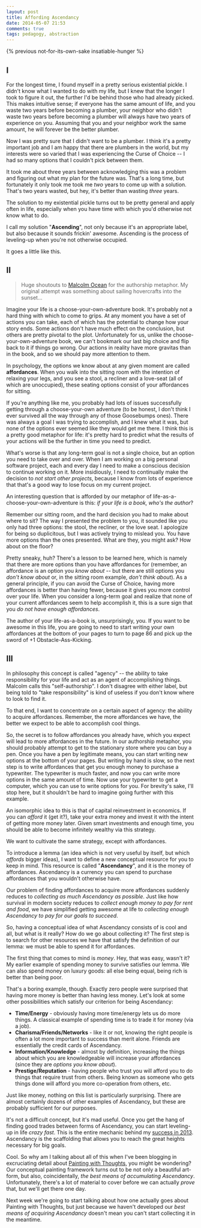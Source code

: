 ```yaml
---
layout: post
title: Affording Ascendancy
date: 2014-05-07 21:53
comments: true
tags: pedagogy, abstraction
---
```


{% previous not-for-its-own-sake insatiable-hunger %}

## I

For the longest time, I found myself in a pretty serious existential pickle.
I didn't know what I wanted to do with my life, but I knew that the longer
I took to figure it out, the further I'd be behind those who had already picked.
This makes intuitive sense; if everyone has the same amount of life, and you
waste two years before becoming a plumber, your neighbor who didn't waste two
years before becoming a plumber will always have two years of experience on you.
Assuming that you and your neighbor work the same amount, he will forever be the
better plumber.

Now I was pretty sure that I didn't want to be a plumber. I think it's a pretty
important job and I am happy that there are plumbers in the world, but my
interests were so varied that I was experiencing the Curse of Choice -- I had so
many options that I couldn't pick between them.

It took me about three years between acknowledging this was a problem and
figuring out what my plan for the future was. That's a long time, but
fortunately it only took me took me *two* years to come up with a solution.
That's two years wasted, but hey, it's better than wasting *three* years.

<!--more-->

The solution to my existential pickle turns out to be pretty general and apply
often in life, especially when you have time with which you'd otherwise not know
what to do.

I call my solution "**Ascending**", not only because it's an appropriate label,
but also because it sounds frickin' awesome. Ascending is the process of
leveling-up when you're not otherwise occupied.

It goes a little like this.



## II

> Huge shoutouts to [Malcolm Ocean][malcolm] for the authorship metaphor. My
> original attempt was something about sailing hovercrafts into the sunset...

Imagine your life is a choose-your-own-adventure book. It's probably not a hard
thing with which to come to grips. At any moment you have a set of actions you
can take, each of which has the potential to change how your story ends. Some
actions don't have much effect on the conclusion, but others are pretty pivotal
to the plot. Unfortunately for us, unlike the choose-your-own-adventure book, we
can't bookmark our last big choice and flip back to it if things go wrong. Our
actions in reality have more gravitas than in the book, and so we should pay
more attention to them.

In psychology, the options we know about at any given moment are called
**affordances**. When you walk into the sitting room with the intention of
relaxing your legs, and you see a stool, a recliner and a love-seat (all of
which are unoccupied), these seating options consist of your affordances for
sitting.

If you're anything like me, you probably had lots of issues successfully getting
through a choose-your-own adventure (to be honest, I don't think I ever survived
all the way through any of those Goosebumps ones). There was always a goal I was
trying to accomplish, and I knew what it was, but none of the options ever
seemed like they would get me there. I think this is a pretty good metaphor for
life: it's pretty hard to predict what the results of your actions will be the
further in time you need to predict.

What's worse is that any long-term goal is not a single choice, but an option
you need to take over and over. When I am working on a big personal software
project, each and every day I need to make a conscious decision to continue
working on it. More insidiously, I need to continually make the decision to *not
start other projects*, because I know from lots of experience that that's a good
way to lose focus on my current project.

An interesting question that is afforded by our metaphor of
life-as-a-choose-your-own-adventure is this: *if your life is a book, who's the
author*?

Remember our sitting room, and the hard decision you had to make about where to
sit? The way I presented the problem to you, it sounded like you only had three
options: the stool, the recliner, or the love seat. I apologize for being so
duplicitous, but I was actively trying to mislead you. You have more options
than the ones presented. What are they, you might ask? How about on the floor?

Pretty sneaky, huh? There's a lesson to be learned here, which is namely that
there are more options than you have affordances for (remember, an affordance is
an option you *know about* -- but there are still options you *don't know
about* or, in the sitting room example, *don't think about*). As a general
principle, if you can avoid the Curse of Choice, having more affordances is
better than having fewer, because it gives you more control over your life.
When you consider a long-term goal and realize that none of your current
affordances seem to help accomplish it, this is a sure sign that you *do not
have enough affordances*.

The author of your life-as-a-book is, unsurprisingly, you. If you want to be
awesome in this life, you are going to need to start writing your own
affordances at the bottom of your pages to turn to page 86 and pick up the sword
of +1 Obstacle-Ass-Kicking.

[malcolm]: http://malcolmocean.com/



## III

In philosophy this concept is called "agency" -- the ability to take
responsibility for your life and act as an agent of accomplishing things.
Malcolm calls this "self-authorship". I don't disagree with either label, but
being told to "take responsibility" is kind of useless if you don't know where
to look to find it.

To that end, I want to concentrate on a certain aspect of agency: the ability to
acquire affordances. Remember, the more affordances we have, the better we
expect to be able to accomplish cool things.

So, the secret is to follow affordances you already have, which you expect will
lead to more affordances in the future. In our authorship metaphor, you should
probably attempt to get to the stationary store where you can buy a pen. Once
you have a pen by legitimate means, you can start writing new options at the
bottom of your pages. But writing by hand is slow, so the next step is to write
affordances that get you enough money to purchase a typewriter. The typewriter
is much faster, and now you can write more options in the same amount of time.
Now use your typewriter to get a computer, which you can use to write options
for you. For brevity's sake, I'll stop here, but it shouldn't be hard to
imagine going further with this example.

An isomorphic idea to this is that of capital reinvestment in economics. If you
can *afford* it (get it?), take your extra money and invest it with the intent of
getting more money later. Given smart investments and enough time, you should be
able to become infinitely wealthy via this strategy.

We want to cultivate the same strategy, except with affordances.

To introduce a lemma (an idea which is not very useful by itself, but which
*affords* bigger ideas), I want to define a new conceptual resource for you to
keep in mind. This resource is called "**Ascendancy**", and it is the money of
affordances. Ascendancy is a currency you can spend to purchase affordances that
you wouldn't otherwise have.

Our problem of finding affordances to acquire more affordances suddenly reduces
to *collecting as much Ascendancy as possible*. Just like how survival in
modern society reduces to *collect enough money to pay for rent and food*, we
have simplified getting awesome at life to *collecting enough Ascendancy to pay
for our goals to succeed*.

So, having a conceptual idea of what Ascendancy consists of is cool and all, but
what is it really? How do we go about collecting it? The first step is to search
for other resources we have that satisfy the definition of our lemma: we must be
able to spend it for affordances.

The first thing that comes to mind is *money*. Hey, that was easy, wasn't it? My
earlier example of spending money to survive satisfies our lemma. We can also
spend money on luxury goods: all else being equal, being rich is better than
being poor.

That's a boring example, though. Exactly zero people were surprised that having
more money is better than having less money. Let's look at some other
possibilities which satisfy our criterion for being Ascendancy:

* **Time/Energy** - obviously having more time/energy lets us do more things.
  A classical example of spending time is to trade it for money (via a job).
* **Charisma/Friends/Networks** - like it or not, knowing the right people is often
  a lot more important to success than merit alone. Friends are essentially the
  credit cards of Ascendancy.
* **Information/Knowledge** - almost by definition, increasing the things about
  which you are knowledgeable will increase your affordances (since they are
  *options you know about*).
* **Prestige/Reputation** - having people who trust you will afford you to do things
  that require trust from others. Being known as someone who gets things done
  will afford you more co-operation from others, etc.

Just like money, nothing on this list is particularly surprising. There are
almost certainly dozens of other examples of Ascendancy, but these are probably
sufficient for our purposes.

It's not a difficult concept, but it's mad useful. Once you get the hang of
finding good trades between forms of Ascendancy, you can start leveling-up in
life *crazy fast*. This is the entire mechanic behind my
[success in 2013][2013]. Ascendancy is the scaffolding that allows you to reach
the great heights necessary for big goals.

Cool. So why am I talking about all of this when I've been blogging in
excruciating detail about [Painting with Thoughts][painting], you might be
wondering? Our conceptual painting framework turns out to be not only
a beautiful art-form, but also, coincidentally, *the best means of accumulating
Ascendancy*. Unfortunately, there's a lot of material to cover before we can
actually *prove* that, but we'll get there one day.

Next week we're going to start talking about how one actually goes about
Painting with Thoughts, but just because we haven't developed our *best means of
acquiring Ascendancy* doesn't mean you can't start collecting it in the
meantime.

[2013]: /blog/2013-in-review
[painting]: /blog/painting-with-paint

